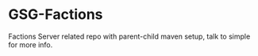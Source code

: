 # GSG-Factions
Factions Server related repo with parent-child maven setup, talk to simple for more info.
